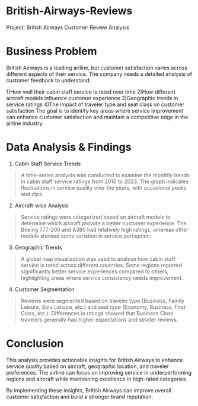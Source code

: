 # British-Airways-Reviews
Project: British Airways Customer Review Analysis

# Business Problem

British Airways is a leading airline, but customer satisfaction varies across different aspects of their service. The company needs a detailed analysis of customer feedback to understand:

1)How well their cabin staff service is rated over time
2)How different aircraft models influence customer experience
3)Geographic trends in service ratings
4)The impact of traveler type and seat class on customer satisfaction
The goal is to identify key areas where service improvement can enhance customer satisfaction and maintain a competitive edge in the airline industry.

# Data Analysis & Findings

1. Cabin Staff Service Trends

>A time-series analysis was conducted to examine the monthly trends in cabin staff service ratings from 2016 to 2023.
>The graph indicates fluctuations in service quality over the years, with occasional peaks and dips.

2. Aircraft-wise Analysis

>Service ratings were categorized based on aircraft models to determine which aircraft provide a better customer experience.
>The Boeing 777-200 and A380 had relatively high ratings, whereas other models showed some variation in service perception.

3. Geographic Trends

>A global map visualization was used to analyze how cabin staff service is rated across different countries.
>Some regions reported significantly better service experiences compared to others, highlighting areas where service consistency needs improvement.

4. Customer Segmentation

>Reviews were segmented based on traveler type (Business, Family Leisure, Solo Leisure, etc.) and seat type (Economy, Business, First Class, etc.).
>Differences in ratings showed that Business Class travelers generally had higher expectations and stricter reviews.

# Conclusion

This analysis provides actionable insights for British Airways to enhance service quality based on aircraft, geographic location, and traveler preferences. The airline can focus on improving service in underperforming regions and aircraft while maintaining excellence in high-rated categories.

By implementing these insights, British Airways can improve overall customer satisfaction and build a stronger brand reputation.

